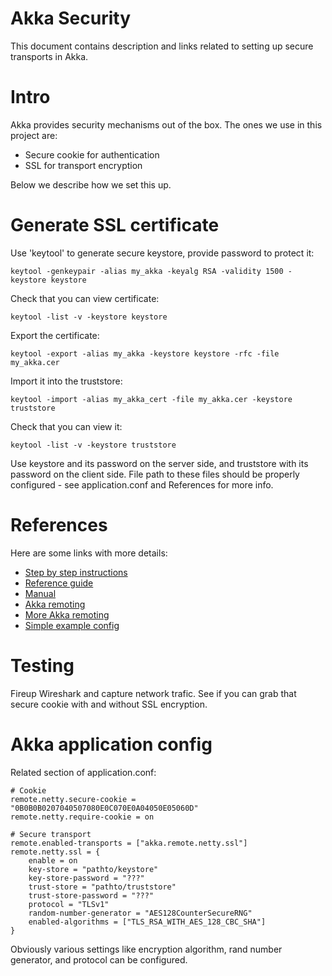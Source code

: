 Akka Security
====================
This document contains description and links related to 
setting up secure transports in Akka.

Intro
====================
Akka provides security mechanisms out of the box. The ones
we use in this project are:

* Secure cookie for authentication
* SSL for transport encryption

Below we describe how we set this up.

Generate SSL certificate
====================
Use 'keytool' to generate secure keystore, provide password to protect it:

    keytool -genkeypair -alias my_akka -keyalg RSA -validity 1500 -keystore keystore

Check that you can view certificate:

    keytool -list -v -keystore keystore

Export the certificate:

    keytool -export -alias my_akka -keystore keystore -rfc -file my_akka.cer

Import it into the truststore:

    keytool -import -alias my_akka_cert -file my_akka.cer -keystore truststore

Check that you can view it:

    keytool -list -v -keystore truststore

Use keystore and its password on the server side, and truststore with its password
on the client side. File path to these files should be properly configured - see
application.conf and References for more info.

References
====================
Here are some links with more details:

* [Step by step instructions](http://docs.oracle.com/javase/7/docs/technotes/guides/security/jsse/JSSERefGuide.html#CreateKeystore)
* [Reference guide](http://docs.oracle.com/javase/7/docs/technotes/guides/security/jsse/JSSERefGuide.html)
* [Manual](http://docs.oracle.com/javase/7/docs/technotes/tools/solaris/keytool.html)
* [Akka remoting](http://doc.akka.io/docs/akka/snapshot/scala/remoting.html#remote-configuration-scala)
* [More Akka remoting](http://doc.akka.io/docs/akka/2.1.0-RC2/scala/remoting.html#SSL)
* [Simple example config](http://letitcrash.com/post/36064300296/2-1-spotlight-ssl-support)

Testing
====================
Fireup Wireshark and capture network trafic. See if you can grab that secure cookie with
and without SSL encryption.

Akka application config
====================
Related section of application.conf:

    # Cookie
    remote.netty.secure-cookie = "0B0B0B0207040507080E0C070E0A04050E05060D"
    remote.netty.require-cookie = on

    # Secure transport
    remote.enabled-transports = ["akka.remote.netty.ssl"]
    remote.netty.ssl = {
        enable = on
        key-store = "pathto/keystore"
        key-store-password = "???"
        trust-store = "pathto/truststore"
        trust-store-password = "???"
        protocol = "TLSv1"
        random-number-generator = "AES128CounterSecureRNG"
        enabled-algorithms = ["TLS_RSA_WITH_AES_128_CBC_SHA"]
    }

Obviously various settings like encryption algorithm, rand number generator, and protocol
can be configured.

